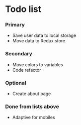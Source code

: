 # Todo list

### Primary
  - Save user data to local storage
  - Move data to Redux store

### Secondary
  - Move colors to variables
  - Code refactor

### Optional
  - Create about page
  
### Done from lists above
  - Adaptive for mobiles
